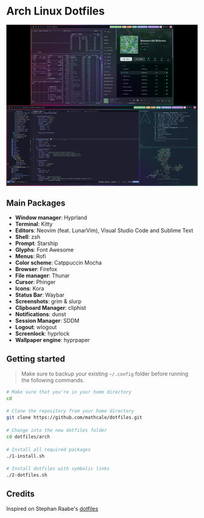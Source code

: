 # Arch Linux Dotfiles

![Screenshot](screenshot.png)

## Main Packages

- **Window manager**: Hyprland
- **Terminal**: Kitty
- **Editors**: Neovim (feat. LunarVim), Visual Studio Code and Sublime Text
- **Shell**: zsh
- **Prompt**: Starship
- **Glyphs**: Font Awesome
- **Menus**: Rofi
- **Color scheme**: Catppuccin Mocha
- **Browser**: Firefox
- **File manager**: Thunar
- **Cursor**: Phinger
- **Icons**: Kora
- **Status Bar**: Waybar
- **Screenshots**: grim & slurp
- **Clipboard Manager**: cliphist
- **Notifications**: dunst
- **Session Manager**: SDDM
- **Logout**: wlogout
- **Screenlock**: hyprlock
- **Wallpaper engine**: hyprpaper

## Getting started

> Make sure to backup your existing `~/.config` folder before running the following commands.

```sh
# Make sure that you're in your home directory
cd

# Clone the repository from your home directory
git clone https://github.com/mathcale/dotfiles.git

# Change into the new dotfiles folder
cd dotfiles/arch

# Install all required packages
./1-install.sh

# Install dotfiles with symbolic links
./2-dotfiles.sh
```

## Credits

Inspired on Stephan Raabe's [dotfiles](https://gitlab.com/stephan-raabe/dotfiles)
